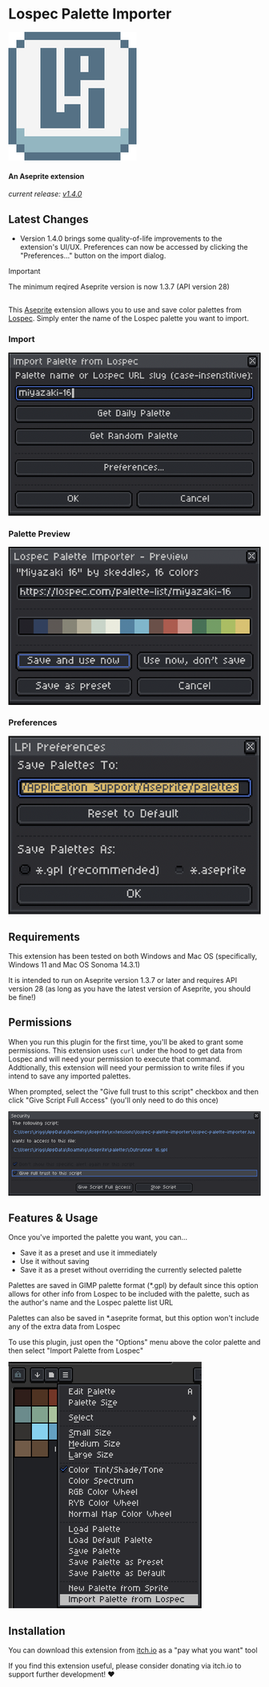# Lospec Palette Importer

![LPI icon](./screenshots/LPI%20icon.png)

#### An Aseprite extension
*current release: [v1.4.0](https://sudo-whoami.itch.io/lospec-palette-importer)*

## Latest Changes
- Version 1.4.0 brings some quality-of-life improvements to the extension's UI/UX. Preferences can now be accessed by clicking the "Preferences..." button on the import dialog.

>[!IMPORTANT]
>The minimum reqired Aseprite version is now 1.3.7 (API version 28)

##
This [Aseprite](https://aseprite.org) extension allows you to use and save color palettes from [Lospec](https://lospec.com). Simply enter the name of the Lospec palette you want to import.

### Import
![import dialog](./screenshots/import%20dialog.png)

### Palette Preview
![preview dialog](./screenshots/palette%20preview%20dialog.png)

### Preferences
![preferences dialog](./screenshots/prefs%20dialog.png)

## Requirements

This extension has been tested on both Windows and Mac OS (specifically, Windows 11 and Mac OS Sonoma 14.3.1)

It is intended to run on Aseprite version 1.3.7 or later and requires API version 28 (as long as you have the latest version of Aseprite, you should be fine!)

## Permissions
When you run this plugin for the first time, you'll be aked to grant some permissions. This extension uses `curl` under the hood to get data from Lospec and will need your permission to execute that command. Addtionally, this extension will need your permission to write files if you intend to save any imported palettes.

When prompted, select the "Give full trust to this script" checkbox and then click "Give Script Full Access" (you'll only need to do this once)

![security dialog](./screenshots/security%20dialog.png)

## Features & Usage
Once you've imported the palette you want, you can...
- Save it as a preset and use it immediately
- Use it without saving
- Save it as a preset without overriding the currently selected palette

Palettes are saved in GIMP palette format (*.gpl) by default since this option allows for other info from Lospec to be included with the palette, such as the author's name and the Lospec palette list URL

Palettes can also be saved in *.aseprite format, but this option won't include any of the extra data from Lospec

To use this plugin, just open the "Options" menu above the color palette and then select "Import Palette from Lospec"

![palette menu](./screenshots/palette%20menu%20selection.png)

## Installation
You can download this extension from [itch.io](https://sudo-whoami.itch.io/lospec-palette-importer) as a "pay what you want" tool

If you find this extension useful, please consider donating via itch.io to support further development! &hearts;
